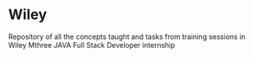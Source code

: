 # Wiley
Repository of all the concepts taught and tasks from training sessions in Wiley Mthree JAVA Full Stack Developer internship
